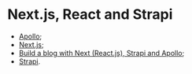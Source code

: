 # Next.js, React and Strapi

* [Apollo](https://www.apollographql.com/);
* [Next.js](https://nextjs.org/);
* [Build a blog with Next (React.js), Strapi and Apollo](https://strapi.io/blog/build-a-blog-with-next-react-js-strapi-and-apollo);
* [Strapi](https://strapi.io/).